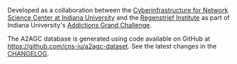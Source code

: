 Developed as a collaboration between the <a href="http://cns.iu.edu/" target="_blank">Cyberinfrastructure for Network Science Center at Indiana University</a> and the <a href="https://www.regenstrief.org/" target="_blank">Regenstrief Institute</a> as part of Indiana University's <a href="https://addictions.iu.edu/responding-to-crisis/grand-challenge.html" target="_blank">Addictions Grand Challenge</a>.

The A2AGC database is generated using code available on GitHub at <a href="https://github.com/cns-iu/a2agc-dataset" target="_blank">https://github.com/cns-iu/a2agc-dataset</a>. See the latest changes in the <a href="https://node.cns.iu.edu/client/a2agc/CHANGELOG.html" target="_blank">CHANGELOG</a>.
